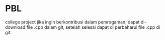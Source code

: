 # PBL
college project
jika ingin berkontribusi dalam pemrogaman, dapat di-download file .cpp dalam git, setelah selesai dapat di perbaharui file .cpp di git.
